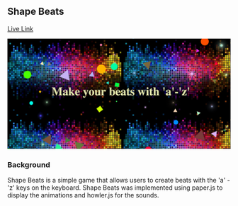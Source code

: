 ## Shape Beats

[Live Link](https://hellojohnito.github.io/shapeBeats/)

<p align="center">
    <img src="image/shapebeats.png" alt="Landing Page" />
</p>

### Background

Shape Beats is a simple game that allows users to create beats with the 'a' - 'z' keys on the keyboard. Shape Beats was implemented using paper.js to display the animations and howler.js for the sounds.
